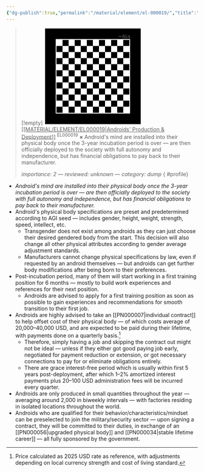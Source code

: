 ```yaml
---
{"dg-publish":true,"permalink":"/material/element/el-000019/","title":"Androids' Production & Deployment","tags":["-element"]}
---
```


>[!empty]
> ![PlaceholderIcon.png|icon](/img/user/RESOURCE/ASSET/OTHER/PlaceholderIcon.png) <u class="title">[[MATERIAL/ELEMENT/EL000019\|Androids' Production & Deployment]]</u> <sup class="title">EL000019</sup> <b class="title">×</b>
> Android's mind are installed into their physical body once the 3-year incubation period is over — are then officially deployed to the society with full autonomy and independence, but has financial obligations to pay back to their manufacturer.
> 
> <i class="small">importance: 2 — reviewed: unknown — category: dump</i>
{ #profile}


- *Android's mind are installed into their physical body once the 3-year incubation period is over — are then officially deployed to the society with full autonomy and independence, but has financial obligations to pay back to their manufacturer.*
- Android's physical body specifications are preset and predetermined according to AGI seed — includes gender, height, weight, strength, speed, intellect, etc.
	- Transgender does not exist among androids as they can just choose their desired gendered body from the start. This decision will also change all other physical attributes according to gender average adjustment standards.
	- Manufacturers cannot change physical specifications by law, even if requested by an android themselves — but androids can get further body modifications after being born to their preferences.
- Post-incubation period, many of them will start working in a first training position for 6 months — mostly to build work experiences and references for their next position.
	- Androids are advised to apply for a first training position as soon as possible to gain experiences and recommendations for smooth transition to their first job.
- Androids are highly advised to take an [[PN000007\|individual contract]] to help offset cost of their physical body — of which costs average of 20,000–40,000 USD, and are expected to be paid during their lifetime, with payments done on a quarterly basis.[^1]
	- Therefore, simply having a job and skipping the contract out might not be ideal — unless if they either got good paying job early, negotiated for payment reduction or extension, or got necessary connections to pay for or eliminate obligations entirely.
	- There are grace interest-free period which is usually within first 5 years post-deployment, after which 1–2% amortized interest payments plus 20–100 USD administration fees will be incurred every quarter.
- Androids are only produced in small quantities throughout the year — averaging around 2,000 in biweekly intervals — with factories residing in isolated locations throughout the world.
- Androids who are qualified for their behavior/characteristics/mindset can be preselected to join the military/security sector — upon signing a contract, they will be committed to their duties, in exchange of an [[PN000056\|upgraded physical body]] and [[PN000034\|stable lifetime career]] — all fully sponsored by the government.

[^1]: Price calculated as 2025 USD rate as reference, with adjustments depending on local currency strength and cost of living standard.
